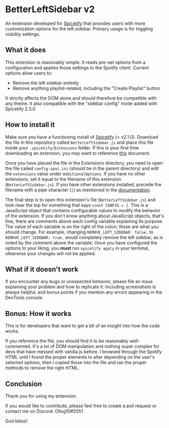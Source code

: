 # BetterLeftSidebar v2
An extension developed for [Spicetify](https://github.com/khanhas/spicetify-cli/) that provides users with more customization options for the left sidebar. Primary usage is for toggling visbility settings.

<!--![Demo Gif](demo.gif "Demo")-->

## What it does
This extension is reasonably simple. It reads pre-set options from a configuration and applies those settings to the Spotify client. Current options allow users to:
- Remove the left sidebar entirely
- Remove anything playlist-related, including the "Create Playlist" button

It strictly affects the DOM alone and should therefore be compatible with any theme. It also compatible with the "sidebar config" mode added with Spicetify 2.3.0

## How to install it
Make sure you have a functioning install of [Spicetify](https://github.com/khanhas/spicetify-cli/) (> v2.1.0). Download the file in this repository called `BetterLeftSidebar.js` and place this file inside your `.spicetify/Extensions` folder. If this is your first time downloading an extension, you may want to reference [this](https://github.com/khanhas/spicetify-cli/wiki/Extensions) document.

Once you have placed the file in the Extensions directory, you need to open the file called `config-xpui.ini` (should be in the parent directory) and edit the `extensions` value under `AdditionalOptions`. If you have no other extensions, set it equal to the filename of this extension (`BetterLeftSidebar.js`). If you have other extensions installed, precede the filename with a pipe character (`|`) as mentioned in the [documentation](https://github.com/khanhas/spicetify-cli/wiki/Extensions). 

The final step is to open this extension's file (`BetterLeftSidebar.js`) and look near the top for something that says `const CONFIG = {`. This is a JavaScript object that contains configurable values to modify the behavior of the extension. If you don't know anything about JavaScript objects, that's fine, there are comments above each config variable explaining its purpose. The value of each variable is on the right of the colon; these are what you should change. For example, changing `REMOVE_LEFT_SIDEBAR: false,` to `REMOVE_LEFT_SIDEBAR: true,` would completely remove the left sidebar, as is noted by the comment above the variable. Once you have configured the options to your liking, you **must** run `spicetify apply` in your terminal, otherwise your changes will not be applied.

## What if it doesn't work
If you encounter any bugs or unexpected behavior, please file an issue explaining your problem and how to replicate it. Including screenshots is always helpful, and bonus points if you mention any errors appearing in the DevTools console.

## Bonus: How it works
This is for developers that want to get a bit of an insight into how the code works.

If you reference the file, you should find it to be reasonably well-commented. It's a lot of DOM manipulation and nothing super complex for devs that have messed with vanilla js before. I browsed through the Spotify HTML until I found the proper elements to alter depending on the user's selected options, then I copied those into the file and ran the proper methods to remove the right HTML.

## Conclusion
Thank you for using my extension.

If you would like to contribute, please feel free to create a pull request or contact me on Discord: Ollog10#2051

God bless!
